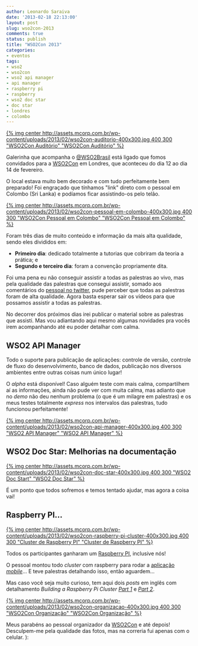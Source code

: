 ```yaml
---
author: Leonardo Saraiva
date: '2013-02-18 22:13:00'
layout: post
slug: wso2con-2013
comments: true
status: publish
title: "WSO2Con 2013"
categories:
- eventos
tags:
- wso2
- wso2con
- wso2 api manager
- api manager
- raspberry pi
- raspberry
- wso2 doc star
- doc star
- londres
- colombo
---
```


[{% img center http://assets.mcorp.com.br/wp-content/uploads/2013/02/wso2con-auditorio-400x300.jpg 400 300 "WSO2Con Auditório" "WSO2Con Auditório" %}](http://assets.mcorp.com.br/wp-content/uploads/2013/02/wso2con-auditorio.jpg)

Galerinha que acompanha o [@WSO2Brasil](http://twitter.com/wso2brasil) está ligado que fomos convidados para a [WSO2Con](http://wso2con.com) em Londres, que aconteceu do dia 12 ao dia 14 de fevereiro.

O local estava muito bem decorado e com tudo perfeitamente bem preparado! Foi engraçado que tínhamos "link" direto com o pessoal em Colombo (Sri Lanka) e podíamos ficar assistindo-os pelo telão.

[{% img center http://assets.mcorp.com.br/wp-content/uploads/2013/02/wso2con-pessoal-em-colombo-400x300.jpg 400 300 "WSO2Con Pessoal em Colombo" "WSO2Con Pessoal em Colombo" %}](http://assets.mcorp.com.br/wp-content/uploads/2013/02/wso2con-pessoal-em-colombo.jpg)

Foram três dias de muito conteúdo e informação da mais alta qualidade, sendo eles divididos em:

  * **Primeiro dia**: dedicado totalmente a tutorias que cobriram da teoria a prática; e
  * **Segundo e terceiro dia**: foram a convenção propriamente dita.

Foi uma pena eu não conseguir assistir a todas as palestras ao vivo, mas pela qualidade das palestras que consegui assistir, somado aos comentários do [pessoal no twitter](http://twitter.com/vyper/wso2), pude perceber que todas as palestras foram de alta qualidade. Agora basta esperar sair os vídeos para que possamos assistir a todas as palestras.

No decorrer dos próximos dias irei publicar o material sobre as palestras que assisti. Mas vou adiantando aqui mesmo algumas novidades pra vocês irem acompanhando até eu poder detalhar com calma.

## WSO2 API Manager

Todo o suporte para publicação de aplicações: controle de versão, controle de fluxo do desenvolvimento, banco de dados, publicação nos diversos ambientes entre outras coisas num único lugar!

O _alpha_ está disponível! Caso alguém teste com mais calma, compartilhem aí as informações, ainda não pude ver com muita calma, mas adianto que no _demo_ não deu nenhum problema (o que é um milagre em palestras) e os meus testes totalmente _express_ nos intervalos das palestras, tudo funcionou perfeitamente!

[{% img center http://assets.mcorp.com.br/wp-content/uploads/2013/02/wso2con-api-manager-400x300.jpg 400 300 "WSO2 API Manager" "WSO2 API Manager" %}](http://assets.mcorp.com.br/wp-content/uploads/2013/02/wso2con-api-manager.jpg)

## WSO2 Doc Star: Melhorias na documentação

[{% img center http://assets.mcorp.com.br/wp-content/uploads/2013/02/wso2con-doc-star-400x300.jpg 400 300 "WSO2 Doc Start" "WSO2 Doc Star" %}](http://assets.mcorp.com.br/wp-content/uploads/2013/02/wso2con-doc-star.jpg)

É um ponto que todos sofremos e temos tentado ajudar, mas agora a coisa vai!

## Raspberry PI...

[{% img center http://assets.mcorp.com.br/wp-content/uploads/2013/02/wso2con-raspberry-pi-cluster-400x300.jpg 400 300 "Cluster de Raspberry PI" "Cluster de Raspberry PI" %}](http://assets.mcorp.com.br/wp-content/uploads/2013/02/wso2con-raspberry-pi-cluster.jpg)

Todos os participantes ganharam um [Raspberry PI](http://www.raspberrypi.org/), inclusive nós!

O pessoal montou todo _cluster_ com raspberry para rodar a [aplicação _mobile_](http://wso2con.com/m)... E teve palestras detalhando isso, então aguardem...

Mas caso você seja muito curioso, tem aqui dois _posts_ em inglês com detalhamento _Building a Raspberry Pi Cluster [Part 1](http://blog.afkham.org/2013/01/raspberry-pi-control-center.html)_ e _[Part 2](http://blog.afkham.org/2013/02/building-raspberry-pi-cluster-part-2.html)_.

[{% img center http://assets.mcorp.com.br/wp-content/uploads/2013/02/wso2con-organizacao-400x300.jpg 400 300 "WSO2Con Organização" "WSO2Con Organização" %}](http://assets.mcorp.com.br/wp-content/uploads/2013/02/wso2con-organizacao.jpg)

Meus parabéns ao pessoal organizador da [WSO2Con](http://wso2con.com) e até depois! Desculpem-me pela qualidade das fotos, mas na correria fui apenas com o celular. ):